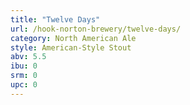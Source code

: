 ```yaml
---
title: "Twelve Days"
url: /hook-norton-brewery/twelve-days/
category: North American Ale
style: American-Style Stout
abv: 5.5
ibu: 0
srm: 0
upc: 0
---
```


